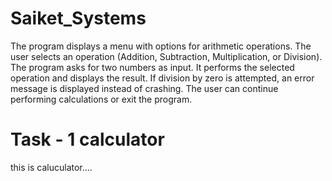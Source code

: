 # Saiket_Systems
The program displays a menu with options for arithmetic operations.
The user selects an operation (Addition, Subtraction, Multiplication, or Division).
The program asks for two numbers as input.
It performs the selected operation and displays the result.
If division by zero is attempted, an error message is displayed instead of crashing.
The user can continue performing calculations or exit the program.
<h1> Task - 1 calculator </h1>
this is caluculator....
